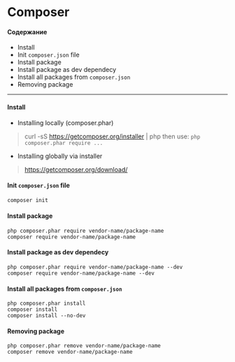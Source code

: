 # Composer

#### Содержание
* Install
* Init `composer.json` file
* Install package
* Install package as dev dependecy
* Install all packages from `composer.json`
* Removing package

--- 

#### Install 
* Installing locally (composer.phar)  
> curl -sS https://getcomposer.org/installer | php
> then use: `php composer.phar require ...`

* Installing globally via installer  
> https://getcomposer.org/download/

#### Init `composer.json` file
```bash
composer init
```

#### Install package
```
php composer.phar require vendor-name/package-name
composer require vendor-name/package-name
```

#### Install package as dev dependecy
```
php composer.phar require vendor-name/package-name --dev
composer require vendor-name/package-name --dev
```

#### Install all packages from `composer.json`
```
php composer.phar install
composer install
composer install --no-dev
```

#### Removing package
```
php composer.phar remove vendor-name/package-name
composer remove vendor-name/package-name
```

